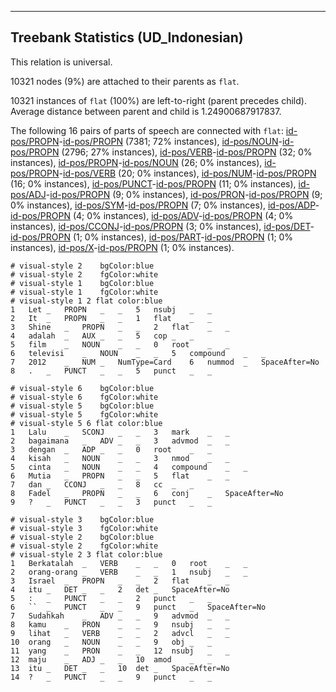 

--------------------------------------------------------------------------------

## Treebank Statistics (UD_Indonesian)

This relation is universal.

10321 nodes (9%) are attached to their parents as `flat`.

10321 instances of `flat` (100%) are left-to-right (parent precedes child).
Average distance between parent and child is 1.24900687917837.

The following 16 pairs of parts of speech are connected with `flat`: [id-pos/PROPN]()-[id-pos/PROPN]() (7381; 72% instances), [id-pos/NOUN]()-[id-pos/PROPN]() (2796; 27% instances), [id-pos/VERB]()-[id-pos/PROPN]() (32; 0% instances), [id-pos/PROPN]()-[id-pos/NOUN]() (26; 0% instances), [id-pos/PROPN]()-[id-pos/VERB]() (20; 0% instances), [id-pos/NUM]()-[id-pos/PROPN]() (16; 0% instances), [id-pos/PUNCT]()-[id-pos/PROPN]() (11; 0% instances), [id-pos/ADJ]()-[id-pos/PROPN]() (9; 0% instances), [id-pos/PRON]()-[id-pos/PROPN]() (9; 0% instances), [id-pos/SYM]()-[id-pos/PROPN]() (7; 0% instances), [id-pos/ADP]()-[id-pos/PROPN]() (4; 0% instances), [id-pos/ADV]()-[id-pos/PROPN]() (4; 0% instances), [id-pos/CCONJ]()-[id-pos/PROPN]() (3; 0% instances), [id-pos/DET]()-[id-pos/PROPN]() (1; 0% instances), [id-pos/PART]()-[id-pos/PROPN]() (1; 0% instances), [id-pos/X]()-[id-pos/PROPN]() (1; 0% instances).


~~~ conllu
# visual-style 2	bgColor:blue
# visual-style 2	fgColor:white
# visual-style 1	bgColor:blue
# visual-style 1	fgColor:white
# visual-style 1 2 flat	color:blue
1	Let	_	PROPN	_	_	5	nsubj	_	_
2	It	_	PROPN	_	_	1	flat	_	_
3	Shine	_	PROPN	_	_	2	flat	_	_
4	adalah	_	AUX	_	_	5	cop	_	_
5	film	_	NOUN	_	_	0	root	_	_
6	televisi	_	NOUN	_	_	5	compound	_	_
7	2012	_	NUM	_	NumType=Card	6	nummod	_	SpaceAfter=No
8	.	_	PUNCT	_	_	5	punct	_	_

~~~


~~~ conllu
# visual-style 6	bgColor:blue
# visual-style 6	fgColor:white
# visual-style 5	bgColor:blue
# visual-style 5	fgColor:white
# visual-style 5 6 flat	color:blue
1	Lalu	_	SCONJ	_	_	3	mark	_	_
2	bagaimana	_	ADV	_	_	3	advmod	_	_
3	dengan	_	ADP	_	_	0	root	_	_
4	kisah	_	NOUN	_	_	3	nmod	_	_
5	cinta	_	NOUN	_	_	4	compound	_	_
6	Mutia	_	PROPN	_	_	5	flat	_	_
7	dan	_	CCONJ	_	_	8	cc	_	_
8	Fadel	_	PROPN	_	_	6	conj	_	SpaceAfter=No
9	?	_	PUNCT	_	_	3	punct	_	_

~~~


~~~ conllu
# visual-style 3	bgColor:blue
# visual-style 3	fgColor:white
# visual-style 2	bgColor:blue
# visual-style 2	fgColor:white
# visual-style 2 3 flat	color:blue
1	Berkatalah	_	VERB	_	_	0	root	_	_
2	orang-orang	_	VERB	_	_	1	nsubj	_	_
3	Israel	_	PROPN	_	_	2	flat	_	_
4	itu	_	DET	_	_	2	det	_	SpaceAfter=No
5	:	_	PUNCT	_	_	2	punct	_	_
6	``	_	PUNCT	_	_	9	punct	_	SpaceAfter=No
7	Sudahkah	_	ADV	_	_	9	advmod	_	_
8	kamu	_	PRON	_	_	9	nsubj	_	_
9	lihat	_	VERB	_	_	2	advcl	_	_
10	orang	_	NOUN	_	_	9	obj	_	_
11	yang	_	PRON	_	_	12	nsubj	_	_
12	maju	_	ADJ	_	_	10	amod	_	_
13	itu	_	DET	_	_	10	det	_	SpaceAfter=No
14	?	_	PUNCT	_	_	9	punct	_	_

~~~


